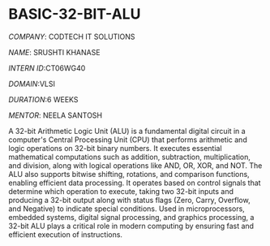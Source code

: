 # BASIC-32-BIT-ALU
*COMPANY*: CODTECH IT SOLUTIONS

*NAME*: SRUSHTI KHANASE

*INTERN ID*:CT06WG40

*DOMAIN*:VLSI

*DURATION*:6 WEEKS

*MENTOR*: NEELA SANTOSH

A 32-bit Arithmetic Logic Unit (ALU) is a fundamental digital circuit in a computer's Central Processing Unit (CPU) that performs arithmetic and logic operations on 32-bit binary numbers. It executes essential mathematical computations such as addition, subtraction, multiplication, and division, along with logical operations like AND, OR, XOR, and NOT. The ALU also supports bitwise shifting, rotations, and comparison functions, enabling efficient data processing. It operates based on control signals that determine which operation to execute, taking two 32-bit inputs and producing a 32-bit output along with status flags (Zero, Carry, Overflow, and Negative) to indicate special conditions. Used in microprocessors, embedded systems, digital signal processing, and graphics processing, a 32-bit ALU plays a critical role in modern computing by ensuring fast and efficient execution of instructions.
